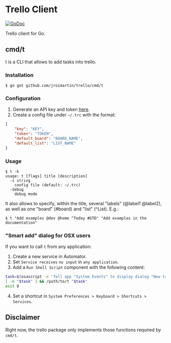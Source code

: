 # Trello Client

[![GoDoc](https://godoc.org/github.com/jroimartin/trello?status.svg)](https://godoc.org/github.com/jroimartin/trello)

Trello client for Go.

## cmd/t

t is a CLI that allows to add tasks into trello.

### Installation

```
$ go get github.com/jroimartin/trello/cmd/t
```

### Configuration

1. Generate an API key and token [here](https://trello.com/app-key).
2. Create a config file under `~/.trc` with the format:

```json
{
	"key": "KEY",
	"token": "TOKEN",
	"default_board": "BOARD_NAME",
	"default_list": "LIST_NAME"
}
```

### Usage

```
$ t -h
usage: t [flags] title [description]
  -c string
	config file (default: ~/.trc)
  -debug
	debug mode
```

It also allows to specify, within the title, several "labels" (@label1
@label2), as well as one "board" (#board) and "list" (^List). E.g.:

```
$ t "Add examples @dev @home ^Today #GTD" "Add examples in the documentation"
```

### "Smart add" dialog for OSX users

If you want to call `t` from any application:

1. Create a new service in Automator.
2. Set `Service receives` `no input` in `any application`.
3. Add a `Run Shell Script` component with the following content:

```sh
task=$(osascript -e 'Tell app "System Events" to display dialog "New task:" default answer ""' -e 'text returned of result')
[ -n "$task" ] && /path/to/t "$task"
exit 0
```

4. Set a shortcut in `System Preferences > Keyboard > Shortcuts > Services`.

## Disclaimer

Right now, the trello package only implements those functions required by
`cmd/t`.
